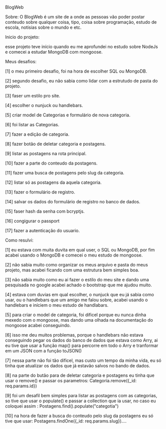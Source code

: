 BlogWeb 


Sobre:
O BlogWeb é um site de a onde as pessoas vão poder postar conteudo sobre qualquer coisa, tipo, coisa sobre programação, estudo de escola, 
notisias sobre o mundo e etc. 






Inicio do projeto:

esse projeto teve início quando eu me aprofundei no estudo sobre NodeJs e comecei a estudar MongoDB com mongoose.


Meus desafios: 

[1] o meu primeiro desafio, foi na hora de escolher SQL ou MongoDB.

[2] segundo desafio, eu não sabia como lidar com a estrutudo de pasta do projeto.

[3] faser um estilo pro site.

[4] escolher o nunjuck ou handlebars.

[5] criar model de Categorias e formulário de nova categoria.

[6] foi listar as Categorias.

[7] fazer a edição de categoria.

[8] fazer botão de deletar categoria e postagens.

[9] listar as postagens na rota principal. 

[10] fazer a parte do conteudo da postagens.

[11] fazer uma busca de postagens pelo slug da categoria.

[12] listar só as postagens da aquela categoria.

[13] fazer o formulário de registro.

[14] salvar os dados do formulário de registro no banco de dados.

[15] faser hash da senha com bcryptjs.

[16] congigurar o passport 

[17] fazer a autenticação do usuario.



Como resulvi:

[1] eu estava com muita duvita em qual user, o SQL ou MongoDB, por fim acabei usando o MongoDB e comecei o meu estudo de mongoose.

[2] não sabia muito como organizar os meus arquivo e pasta do meus projeto, mas acabei ficando com uma estrutura bem simples boa. 

[3] não sabia muito como eu ai fazer o estilo do meu site e dando uma pesquisada no google acabei achado o bootstrap que me ajudou muito.

[4] estava com duvias em qual escolher, o nunjuck que eu já sabia como usar, ou o handlebars que um amigo me falou sobre, acabei usando o handlebars e iníciem o meu estudo de handlabars.

[5] para criar o model de categoria, foi  dificel porque eu nunca dinha mexedo com o mongoose, mas dando uma olhada na documentação do mongoose acabei conseguindo.

[6] isso me deu muitos problemas, porque o handlebars não estava conseguindo pegar os dados do banco de dados que estava como Arry, ai eu tive que usar a função map() para percorre em todo o Arry e tranformar em um JSON com a função toJSON()

[7] nessa parte não foi tão dificel, mas custo um tempo da minha vida, eu só tinha que atualizar os dados que já estavão salvos no bando de dados.

[8] na parte do butão para de deletar categoria e postagens eu tinha que usar o remove() e passar os parametros:
Categoria.remove({_id: req.params.id})

[9] foi um desafil bem simples para listar as postagens com as categorias, so tive que usar o populate() e passar a collection que ia usar,
no caso eu coloquei assim : Postagens.find().populate("categotia")

[10] na hora de fazer a busca do conteudo pelo slug da postagens eu só tive que usar: Postagens.findOne({_id: req.params.slug}).... 